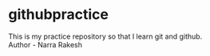 # githubpractice
This is my practice repository so that I learn git and github.
<br/>
Author - Narra Rakesh
